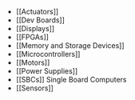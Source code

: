 - [[Actuators]]
- [[Dev Boards]]
- [[Displays]]
- [[FPGAs]]
- [[Memory and Storage Devices]]
- [[Microcontrollers]]
- [[Motors]]
- [[Power Supplies]]
- [[SBCs]] Single Board Computers
- [[Sensors]]
